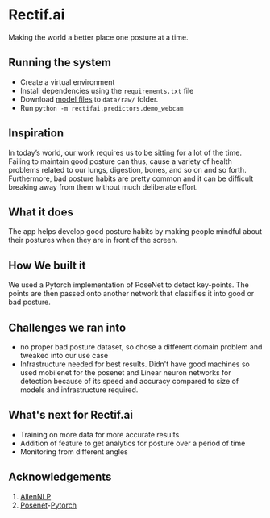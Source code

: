 # Rectif.ai

Making the world a better place one posture at a time. 

## Running the system

- Create a virtual environment 
- Install dependencies using the `requirements.txt` file
- Download [model files](https://drive.google.com/drive/folders/1bdGLkvHFLdwb1hIJ1dMQCjYTDbGsEemF?usp=sharing) to `data/raw/` folder.
- Run `python -m rectifai.predictors.demo_webcam`

## Inspiration

In today’s world, our work requires us to be sitting for a lot of the time. Failing to maintain good posture can thus, cause a variety of health problems related to our lungs, digestion, bones, and so on and so forth. Furthermore, bad posture habits are pretty common and it can be difficult breaking away from them without much deliberate effort. 

## What it does

The app helps develop good posture habits by making people mindful about their postures when they are in front of the screen. 

## How We built it

We used a Pytorch implementation of PoseNet to detect key-points. The points are then passed onto another network that classifies it into good or bad posture.

## Challenges we ran into

- no proper bad posture dataset, so chose a different domain problem and tweaked into our use case
- Infrastructure needed for best results. Didn't have good machines so used mobilenet for the posenet  and Linear neuron networks for detection because of its speed and accuracy compared to size of models and infrastructure required.

## What's next for Rectif.ai

- Training on more data for more accurate results
- Addition of feature to get analytics for posture over a period of time
- Monitoring from different angles

## Acknowledgements
1. [AllenNLP](https://allennlp.org/)
2. [Posenet](http://mi.eng.cam.ac.uk/projects/relocalisation/)-[Pytorch](https://github.com/rwightman/posenet-pytorch.)